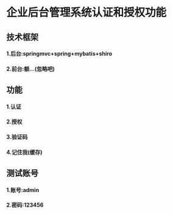 # 企业后台管理系统认证和授权功能

## 技术框架
#### 1.后台:springmvc+spring+mybatis+shiro
#### 2.前台:额...(忽略吧)

## 功能
#### 1.认证
#### 2.授权
#### 3.验证码
#### 4.记住我(缓存)

## 测试账号
#### 1.账号:admin
#### 2.密码:123456
